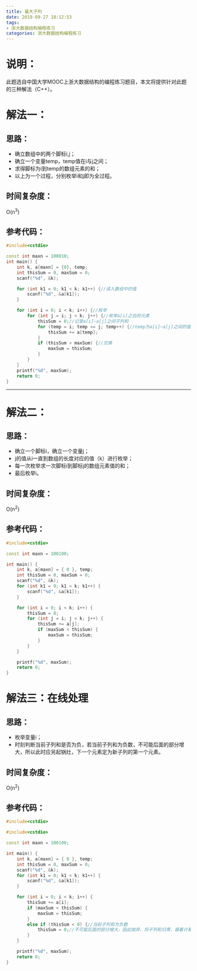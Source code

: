 ```yaml
---
title: 最大子列
date: 2019-09-27 18:12:53
tags:
- 浙大数据结构编程练习
categories: 浙大数据结构编程练习
---
```

# 说明：
此题选自中国大学MOOC上浙大数据结构的编程练习题目，本文将提供针对此题的三种解法（C++）。
# 解法一：
## 思路：
- 确立数组中的两个脚标i,j；
- 确立一个变量temp，temp值在i与j之间；
- 求得脚标为i到temp的数组元素的和；
- 以上为一个过程，分别枚举i和j即为全过程。
## 时间复杂度：
O(n<sup>3</sup>)
## 参考代码：
``` c++
#include<cstdio>

const int maxn = 100010;
int main() {
	int k, a[maxn] = {0}, temp;
	int thisSum = 0, maxSum = 0;
	scanf("%d", &k);

	for (int k1 = 0; k1 < k; k1++) {//读入数组中的值
		scanf("%d", &a[k1]);
	}

	for (int i = 0; i < k; i++) {//枚举
		for (int j = i; j < k; j++) {//枚举a[i]之后的元素
			thisSum = 0;//记录a[i]~a[j]之间子列和
			for (temp = i; temp <= j; temp++) {//temp为a[i]~a[j]之间的值
				thisSum += a[temp];
			}
			if (thisSum > maxSum) {//交换
				maxSum = thisSum;
			}
		}
	}
	printf("%d", maxSum);
	return 0;
}
```
<hr/>

# 解法二：
## 思路：
- 确立一个脚标i，确立一个变量j；
- j的值从i一直到数组的长度对应的值（k）进行枚举；
- 每一次枚举求一次脚标i到脚标j的数组元素值的和；
- 最后枚举i。
## 时间复杂度：
O(n<sup>2</sup>)
## 参考代码：
```c++
#include<cstdio>

const int maxn = 100100;

int main() {
	int k, a[maxn] = { 0 }, temp;
	int thisSum = 0, maxSum = 0;
	scanf("%d", &k);
	for (int k1 = 0; k1 < k; k1++) {
		scanf("%d", &a[k1]);
	}

	for (int i = 0; i < k; i++) {
		thisSum = 0;
		for (int j = i; j < k; j++) {
			thisSum += a[j];
			if (maxSum < thisSum) {
				maxSum = thisSum;
			}
		}
	}

	printf("%d", maxSum);
	return 0;
}
```

# 解法三：在线处理
## 思路：
- 枚举变量i；
- 时刻判断当前子列和是否为负，若当前子列和为负数，不可能后面的部分增大，所以此时应另起锅灶，下一个元素定为新子列的第一个元素。
## 时间复杂度：
O(n<sup>2</sup>)
## 参考代码：
```c++
#include<cstdio>

#include<cstdio>

const int maxn = 100100;

int main() {
	int k, a[maxn] = { 0 }, temp;
	int thisSum = 0, maxSum = 0;
	scanf("%d", &k);
	for (int k1 = 0; k1 < k; k1++) {
		scanf("%d", &a[k1]);
	}

	for (int i = 0; i < k; i++) {
		thisSum += a[i];
		if (maxSum < thisSum) {
			maxSum = thisSum;
		}
		else if (thisSum < 0) {//当前子列和为负数
			thisSum = 0;//不可能后面的部分增大，因此抛弃，将子列和归零，接着计算
		}
	}

	printf("%d", maxSum);
	return 0;
}
```